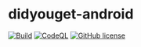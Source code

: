 # didyouget-android

[![Build](https://github.com/FelixWohlfrom/didyouget-android/actions/workflows/build.yaml/badge.svg)](https://github.com/FelixWohlfrom/didyouget-android/actions/workflows/build.yaml) [![CodeQL](https://github.com/FelixWohlfrom/didyouget-android/actions/workflows/codeql-analysis.yml/badge.svg?event=push)](https://github.com/FelixWohlfrom/didyouget-android/actions/workflows/codeql-analysis.yml) [![GitHub license](https://img.shields.io/github/license/FelixWohlfrom/didyouget-android)](https://github.com/FelixWohlfrom/didyouget-android/blob/main/LICENSE)
